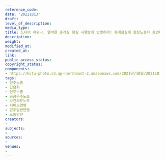 ```yaml
---
reference_code: 
date: '20211013'
draft: 
level_of_description: 
media_type: 
title: 드디어 바뀌나, 열악한 휴게실 현실 시행령에 반영하라! 휴게실실태 현장노동자 증언대회
description: 
weight: 
modified_at: 
created_at: 
link: 
public_access_status: 
copyright_status: 
components:
- https://kctu-photo.s3.ap-northeast-2.amazonaws.com/2021년/10월/20211013-드디어+바뀌나,+열악한+휴게실+현실+시행령에+반영하라!+휴게실실태+현장노동자+증언대회_민주노총_간담회_민주노총_공공운수노조_보건의료노조_서비스연맹_민주일반연맹_노동안전/_1D20311.jpg
tags:
- 민주노총
- 간담회
- 민주노총
- 공공운수노조
- 보건의료노조
- 서비스연맹
- 민주일반연맹
- 노동안전
creators:
- 
subjects:
- 
sources:
- 
venues:
- 
---
```

